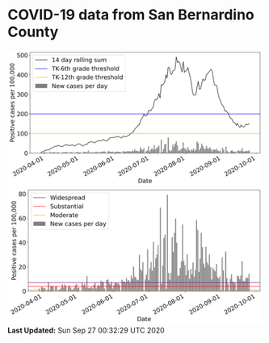 # COVID-19 data from San Bernardino County
![image1](plots/graph.png)
![image2](plots/classification.png)
**Last Updated:** Sun Sep 27 00:32:29 UTC 2020